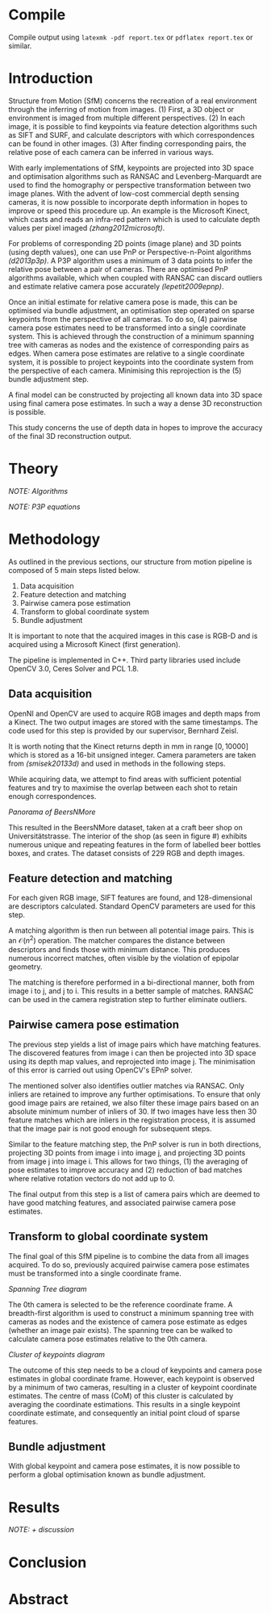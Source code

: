 Compile
=======

Compile output using `latexmk -pdf report.tex` or `pdflatex report.tex` or similar.


Introduction
============

Structure from Motion (SfM) concerns the recreation of a real environment
through the inferring of motion from images. (1) First, a 3D object or
environment is imaged from multiple different perspectives. (2) In each image,
it is possible to find keypoints via feature detection algorithms such as SIFT
and SURF, and calculate descriptors with which correspondences can be found in
other images. (3) After finding corresponding pairs, the relative pose of each
camera can be inferred in various ways.

With early implementations of SfM, keypoints are projected into 3D space and
optimisation algorithms such as RANSAC and Levenberg-Marquardt are used to find
the homography or perspective transformation between two image planes. With the
advent of low-cost commercial depth sensing cameras, it is now possible to
incorporate depth information in hopes to improve or speed this procedure up. An
example is the Microsoft Kinect, which casts and reads an infra-red pattern
which is used to calculate depth values per pixel imaged *(zhang2012microsoft)*.

For problems of corresponding 2D points (image plane) and 3D points (using depth
values), one can use PnP or Perspective-n-Point algorithms *(d2013p3p)*. A P3P
algorithm uses a minimum of 3 data points to infer the relative pose between a
pair of cameras. There are optimised PnP algorithms available, which when
coupled with RANSAC can discard outliers and estimate relative camera pose
accurately *(lepetit2009epnp)*.

Once an initial estimate for relative camera pose is made, this can be optimised
via bundle adjustment, an optimisation step operated on sparse keypoints from
the perspective of all cameras. To do so, (4) pairwise camera pose estimates
need to be transformed into a single coordinate system. This is achieved through
the construction of a minimum spanning tree with cameras as nodes and the
existence of corresponding pairs as edges. When camera pose estimates are
relative to a single coordinate system, it is possible to project keypoints into
the coordinate system from the perspective of each camera. Minimising this
reprojection is the (5) bundle adjustment step.

A final model can be constructed by projecting all known data into 3D space
using final camera pose estimates. In such a way a dense 3D reconstruction is
possible.

This study concerns the use of depth data in hopes to improve the accuracy of
the final 3D reconstruction output.



Theory
======
*NOTE: Algorithms*

*NOTE: P3P equations*


Methodology
===========

As outlined in the previous sections, our structure from motion pipeline is
composed of 5 main steps listed below.

1. Data acquisition
2. Feature detection and matching
3. Pairwise camera pose estimation
4. Transform to global coordinate system
5. Bundle adjustment

It is important to note that the acquired images in this case is RGB-D and is
acquired using a Microsoft Kinect (first generation).

The pipeline is implemented in C++. Third party libraries used include OpenCV
3.0, Ceres Solver and PCL 1.8.



## Data acquisition

OpenNI and OpenCV are used to acquire RGB images and depth maps from a Kinect.
The two output images are stored with the same timestamps. The code used for
this step is provided by our supervisor, Bernhard Zeisl.

It is worth noting that the Kinect returns depth in mm in range $[0, 10000]$
which is stored as a 16-bit unsigned integer. Camera parameters are taken from
*(smisek20133d)* and used in methods in the following steps.

While acquiring data, we attempt to find areas with sufficient potential
features and try to maximise the overlap between each shot to retain enough
correspondences.

*Panorama of BeersNMore*

This resulted in the BeersNMore dataset, taken at a craft beer shop on
Universitätstrasse. The interior of the shop (as seen in figure #) exhibits
numerous unique and repeating features in the form of labelled beer bottles
boxes, and crates. The dataset consists of 229 RGB and depth images.



## Feature detection and matching

For each given RGB image, SIFT features are found, and 128-dimensional are
descriptors calculated. Standard OpenCV parameters are used for this step.

A matching algorithm is then run between all potential image pairs. This is
an $\mathcal{O}(n^2)$ operation. The matcher compares the distance between
descriptors and finds those with minimum distance. This produces numerous
incorrect matches, often visible by the violation of epipolar geometry.

The matching is therefore performed in a bi-directional manner, both from image
i to j, and j to i. This results in a better sample of matches. RANSAC can be
used in the camera registration step to further eliminate outliers.



## Pairwise camera pose estimation

The previous step yields a list of image pairs which have matching features.
The discovered features from image i can then be projected into 3D space
using its depth map values, and reprojected into image j. The minimisation
of this error is carried out using OpenCV's EPnP solver.

The mentioned solver also identifies outlier matches via RANSAC. Only inliers
are retained to improve any further optimisations. To ensure that only good
image pairs are retained, we also filter these image pairs based on an absolute
minimum number of inliers of 30. If two images have less then 30 feature matches
which are inliers in the registration process, it is assumed that the image pair
is not good enough for subsequent steps.

Similar to the feature matching step, the PnP solver is run in both directions,
projecting 3D points from image i into image j, and projecting 3D points from
image j into image i. This allows for two things, (1) the averaging of pose
estimates to improve accuracy and (2) reduction of bad matches where relative
rotation vectors do not add up to 0.

The final output from this step is a list of camera pairs which are deemed to
have good matching features, and associated pairwise camera pose estimates.



## Transform to global coordinate system

The final goal of this SfM pipeline is to combine the data from all images
acquired. To do so, previously acquired pairwise camera pose estimates must
be transformed into a single coordinate frame.

*Spanning Tree diagram*

The 0th camera is selected to be the reference coordinate frame. A breadth-first
algorithm is used to construct a minimum spanning tree with cameras as nodes and
the existence of camera pose estimate as edges (whether an image pair exists).
The spanning tree can be walked to calculate camera pose estimates relative to
the 0th camera.

*Cluster of keypoints diagram*

The outcome of this step needs to be a cloud of keypoints and camera pose
estimates in global coordinate frame. However, each keypoint is observed by a
minimum of two cameras, resulting in a cluster of keypoint coordinate estimates.
The centre of mass (CoM) of this cluster is calculated by averaging the
coordinate estimations. This results in a single keypoint coordinate estimate,
and consequently an initial point cloud of sparse features.




## Bundle adjustment

With global keypoint and camera pose estimates, it is now possible to perform a
global optimisation known as bundle adjustment.



Results
=======
*NOTE: + discussion*



Conclusion
==========



Abstract
========



